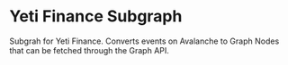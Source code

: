 # Yeti Finance Subgraph

Subgrah for Yeti Finance. Converts events on Avalanche to Graph Nodes that can be fetched through the Graph API.

